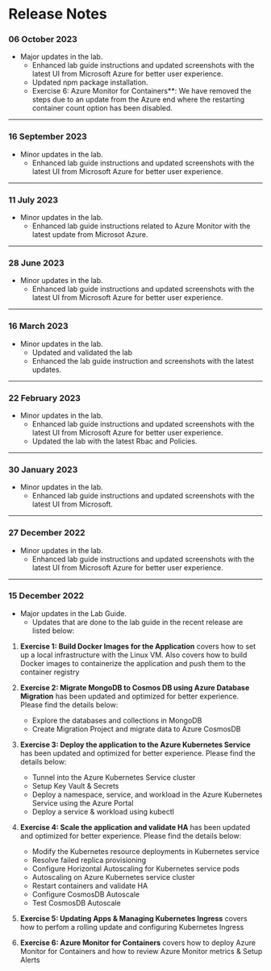 # Release Notes

### 06 October 2023

 - Major updates in the lab.   
   - Enhanced lab guide instructions and updated screenshots with the latest UI from Microsoft Azure for better user experience.
   - Updated npm package installation.
   - Exercise 6: Azure Monitor for Containers**: We have removed the steps due to an update from the Azure end where the restarting container count option has been disabled.
------------------
### 16 September 2023

 - Minor updates in the lab.   
   - Enhanced lab guide instructions and updated screenshots with the latest UI from Microsoft Azure for better user experience.
------------------
### 11 July 2023

 - Minor updates in the lab.   
   - Enhanced lab guide instructions related to Azure Monitor with the latest update from Microsot Azure.
------------------
### 28 June 2023

 - Minor updates in the lab.   
   - Enhanced lab guide instructions and updated screenshots with the latest UI from Microsoft Azure for better user experience.
------------------
### 16 March 2023

 - Minor updates in the lab.   
   - Updated and validated the lab
   - Enhanced the lab guide instruction and screenshots with the latest updates.
------------------
### 22 February 2023

 - Minor updates in the lab.   
   - Enhanced lab guide instructions and updated screenshots with the latest UI from Microsoft Azure for better user experience.
   - Updated the lab with the latest Rbac and Policies.
------------------
### 30 January 2023

 - Minor updates in the lab.   
   - Enhanced lab guide instructions and updated screenshots with the latest UI from Microsoft.
------------------
### 27 December 2022

 - Minor updates in the lab.   
   - Enhanced lab guide instructions and updated screenshots with the latest UI from Microsoft Azure for better user experience.
------------------
### 15 December 2022

- Major updates in the Lab Guide.
  - Updates that are done to the lab guide in the recent release are listed below:

1. **Exercise 1: Build Docker Images for the Application** covers how to set up a local infrastructure with the Linux VM. Also covers how to build Docker images to containerize the application and push them to the container registry
  

2. **Exercise 2: Migrate MongoDB to Cosmos DB using Azure Database Migration** has been updated and optimized for better experience. Please find the details below:
   
   - Explore the databases and collections in MongoDB
   - Create Migration Project and migrate data to Azure CosmosDB

3. **Exercise 3: Deploy the application to the Azure Kubernetes Service** has been updated and optimized for better experience. Please find the details below:

   - Tunnel into the Azure Kubernetes Service cluster
   - Setup Key Vault & Secrets
   - Deploy a namespace, service, and workload in the Azure Kubernetes Service using the Azure Portal
   - Deploy a service & workload using kubectl
 
4. **Exercise 4: Scale the application and validate HA** has been updated and optimized for better experience. Please find the details below:

   - Modify the Kubernetes resource deployments in Kubernetes service
   - Resolve failed replica provisioning
   - Configure Horizontal Autoscaling for Kubernetes service pods
   - Autoscaling on Azure Kubernetes service cluster
   - Restart containers and validate HA
   - Configure CosmosDB Autoscale
   - Test CosmosDB Autoscale

5. **Exercise 5: Updating Apps & Managing Kubernetes Ingress** covers how to perfom a rolling update and configuring Kubernetes Ingress

6. **Exercise 6: Azure Monitor for Containers** covers how to deploy Azure Monitor for Containers and how to review Azure Monitor metrics & Setup Alerts
 
